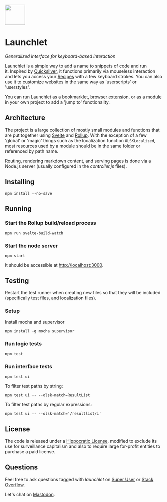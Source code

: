 <a href="https://launchlet.dev"><img src="https://launchlet.dev/identity.svg" width="64"></a>

# Launchlet

_Generalized interface for keyboard-based interaction_

Launchlet is a simple way to add a name to snippets of code and run it. Inspired by [Quicksilver](https://qsapp.com/), it functions primarily via mouseless interaction and lets you access your [Recipes](https://launchlet.dev/guide) with a few keyboard strokes. You can also use it to customize websites in the same way as 'userscripts' or 'userstyles'.

You can run Launchlet as a bookmarklet, [browser extension](https://github.com/launchlet/launchlet-extension), or as a [module](https://github.com/launchlet/launchlet/tree/master/os-app/dev-package) in your own project to add a 'jump to' functionality.

## Architecture

The project is a large collection of mostly small modules and functions that are put together using [Svelte](https://svelte.dev) and [Rollup](https://rollupjs.org). With the exception of a few 'global' or 'magic' things such as the localization function `OLSKLocalized`, most resources used by a module should be in the same folder or referenced by path name.

Routing, rendering markdown content, and serving pages is done via a Node.js server (usually configured in the *controller.js* files).

## Installing

```
npm install --no-save
```

## Running

### Start the Rollup build/reload process

```
npm run svelte-build-watch
```

### Start the node server

```
npm start
```

It should be accessible at <a href="http://localhost:3000" target="_blank">http://localhost:3000</a>.

## Testing

Restart the test runner when creating new files so that they will be included (specifically test files, and localization files).

### Setup

Install mocha and supervisor

```
npm install -g mocha supervisor
```

### Run logic tests

```
npm test
```

### Run interface tests

```
npm test ui
```

To filter test paths by string:

```
npm test ui -- --olsk-match=ResultList
```

To filter test paths by regular expressions:

```
npm test ui -- --olsk-match='/resultlist/i'
```

## License

The code is released under a [Hippocratic License](https://firstdonoharm.dev), modified to exclude its use for surveillance capitalism and also to require large for-profit entities to purchase a paid license.

## Questions

Feel free to ask questions tagged with _launchlet_ on [Super User](https://superuser.com/) or [Stack Overflow](https://stackoverflow.com/).

Let's chat on [Mastodon](https://merveilles.town/@rosano).
